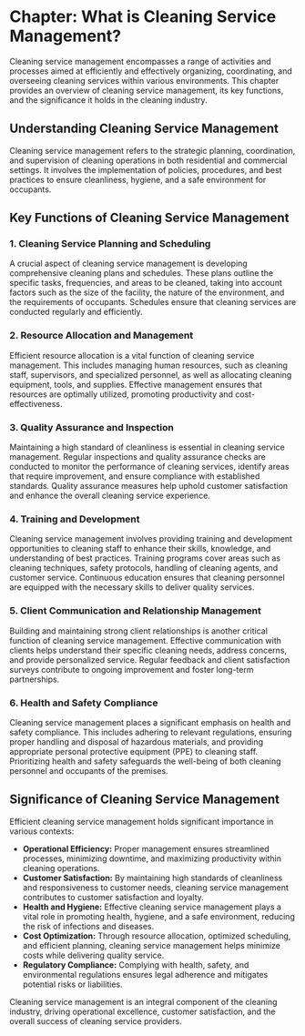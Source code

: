 Chapter: What is Cleaning Service Management?
=============================================

Cleaning service management encompasses a range of activities and processes aimed at efficiently and effectively organizing, coordinating, and overseeing cleaning services within various environments. This chapter provides an overview of cleaning service management, its key functions, and the significance it holds in the cleaning industry.

Understanding Cleaning Service Management
-----------------------------------------

Cleaning service management refers to the strategic planning, coordination, and supervision of cleaning operations in both residential and commercial settings. It involves the implementation of policies, procedures, and best practices to ensure cleanliness, hygiene, and a safe environment for occupants.

Key Functions of Cleaning Service Management
--------------------------------------------

### 1. Cleaning Service Planning and Scheduling

A crucial aspect of cleaning service management is developing comprehensive cleaning plans and schedules. These plans outline the specific tasks, frequencies, and areas to be cleaned, taking into account factors such as the size of the facility, the nature of the environment, and the requirements of occupants. Schedules ensure that cleaning services are conducted regularly and efficiently.

### 2. Resource Allocation and Management

Efficient resource allocation is a vital function of cleaning service management. This includes managing human resources, such as cleaning staff, supervisors, and specialized personnel, as well as allocating cleaning equipment, tools, and supplies. Effective management ensures that resources are optimally utilized, promoting productivity and cost-effectiveness.

### 3. Quality Assurance and Inspection

Maintaining a high standard of cleanliness is essential in cleaning service management. Regular inspections and quality assurance checks are conducted to monitor the performance of cleaning services, identify areas that require improvement, and ensure compliance with established standards. Quality assurance measures help uphold customer satisfaction and enhance the overall cleaning service experience.

### 4. Training and Development

Cleaning service management involves providing training and development opportunities to cleaning staff to enhance their skills, knowledge, and understanding of best practices. Training programs cover areas such as cleaning techniques, safety protocols, handling of cleaning agents, and customer service. Continuous education ensures that cleaning personnel are equipped with the necessary skills to deliver quality services.

### 5. Client Communication and Relationship Management

Building and maintaining strong client relationships is another critical function of cleaning service management. Effective communication with clients helps understand their specific cleaning needs, address concerns, and provide personalized service. Regular feedback and client satisfaction surveys contribute to ongoing improvement and foster long-term partnerships.

### 6. Health and Safety Compliance

Cleaning service management places a significant emphasis on health and safety compliance. This includes adhering to relevant regulations, ensuring proper handling and disposal of hazardous materials, and providing appropriate personal protective equipment (PPE) to cleaning staff. Prioritizing health and safety safeguards the well-being of both cleaning personnel and occupants of the premises.

Significance of Cleaning Service Management
-------------------------------------------

Efficient cleaning service management holds significant importance in various contexts:

* **Operational Efficiency:** Proper management ensures streamlined processes, minimizing downtime, and maximizing productivity within cleaning operations.
* **Customer Satisfaction:** By maintaining high standards of cleanliness and responsiveness to customer needs, cleaning service management contributes to customer satisfaction and loyalty.
* **Health and Hygiene:** Effective cleaning service management plays a vital role in promoting health, hygiene, and a safe environment, reducing the risk of infections and diseases.
* **Cost Optimization:** Through resource allocation, optimized scheduling, and efficient planning, cleaning service management helps minimize costs while delivering quality service.
* **Regulatory Compliance:** Complying with health, safety, and environmental regulations ensures legal adherence and mitigates potential risks or liabilities.

Cleaning service management is an integral component of the cleaning industry, driving operational excellence, customer satisfaction, and the overall success of cleaning service providers.
